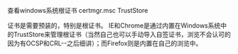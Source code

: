 查看windows系统根证书
certmgr.msc
TrustStore


证书是需要预装的，特别是根证书。
IE和Chrome是通过内置在Windows系统中的TrustStore来管理根证书（当然自己也可以手动导入自签证书，浏览不会认可的因为有OCSP和CRL--之后细讲）；而Firefox则是内置在自己的浏览中。